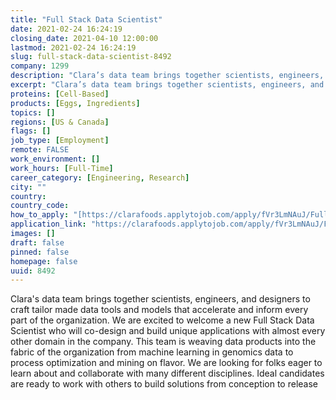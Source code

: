 ```yaml
---
title: "Full Stack Data Scientist"
date: 2021-02-24 16:24:19
closing_date: 2021-04-10 12:00:00
lastmod: 2021-02-24 16:24:19
slug: full-stack-data-scientist-8492
company: 1299
description: "Clara’s data team brings together scientists, engineers, and designers to craft tailor made data tools and models that accelerate and inform every part of the organization. We are excited to welcome a new Full Stack Data Scientist who will co-design and build unique applications with almost every other domain in the company. This team is weaving data products into the fabric of the organization from machine learning in genomics data to process optimization and mining on flavor. We are looking for folks eager to learn about and collaborate with many different disciplines."
excerpt: "Clara’s data team brings together scientists, engineers, and designers to craft tailor made data tools and models that accelerate and inform every part of the organization. We are excited to welcome a new Full Stack Data Scientist who will co-design and build unique applications with almost every other domain in the company. This team is weaving data products into the fabric of the organization from machine learning in genomics data to process optimization and mining on flavor. We are looking for folks eager to learn about and collaborate with many different disciplines."
proteins: [Cell-Based]
products: [Eggs, Ingredients]
topics: []
regions: [US & Canada]
flags: []
job_type: [Employment]
remote: FALSE
work_environment: []
work_hours: [Full-Time]
career_category: [Engineering, Research]
city: ""
country: 
country_code: 
how_to_apply: "[https://clarafoods.applytojob.com/apply/fVr3LmNAuJ/Full-Stack-Data-Scie...](https://clarafoods.applytojob.com/apply/fVr3LmNAuJ/Full-Stack-Data-Scientist?source=ProteinReport)"
application_link: "https://clarafoods.applytojob.com/apply/fVr3LmNAuJ/Full-Stack-Data-Scientist?source=ProteinReport"
images: []
draft: false
pinned: false
homepage: false
uuid: 8492
---
```

Clara's data team brings together scientists, engineers, and designers
to craft tailor made data tools and models that accelerate and inform
every part of the organization. We are excited to welcome a new Full
Stack Data Scientist who will co-design and build unique applications
with almost every other domain in the company. This team is weaving data
products into the fabric of the organization from machine learning in
genomics data to process optimization and mining on flavor. We are
looking for folks eager to learn about and collaborate with many
different disciplines. Ideal candidates are ready to work with others to
build solutions from conception to release
